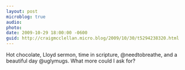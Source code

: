 ```yaml
---
layout: post
microblog: true
audio: 
photo: 
date: 2009-10-29 18:00:00 -0600
guid: http://craigmcclellan.micro.blog/2009/10/30/t5294238320.html
---
```

Hot chocolate, Lloyd sermon, time in scripture, @needtobreathe, and a beautiful day @uglymugs.  What more could I ask for?
